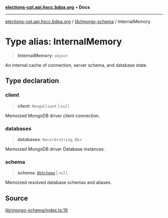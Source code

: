 [**elections-cpl.api.hscc.bdpa.org**](../../../README.md) • **Docs**

***

[elections-cpl.api.hscc.bdpa.org](../../../README.md) / [lib/mongo-schema](../README.md) / InternalMemory

# Type alias: InternalMemory

> **InternalMemory**: `object`

An internal cache of connection, server schema, and database state.

## Type declaration

### client

> **client**: `MongoClient` \| `null`

Memoized MongoDB driver client connection.

### databases

> **databases**: `Record`\<`string`, `Db`\>

Memoized MongoDB driver Database instances.

### schema

> **schema**: [`DbSchema`](DbSchema.md) \| `null`

Memoized resolved database schemas and aliases.

## Source

[lib/mongo-schema/index.ts:19](https://github.com/nhscc/elections_cpl.api.hscc.bdpa.org/blob/46ed5b306a3fd199be2bd28706c3da03542c6da3/lib/mongo-schema/index.ts#L19)
